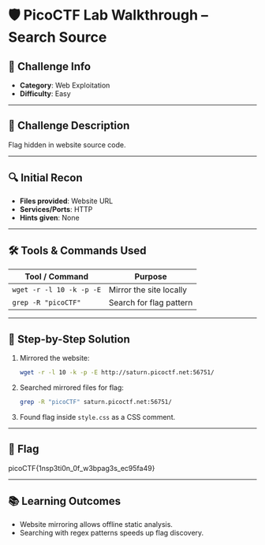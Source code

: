 # 🛡️ PicoCTF Lab Walkthrough – Search Source

## 📌 Challenge Info

* **Category**: Web Exploitation
* **Difficulty**: Easy

---

## 📝 Challenge Description

Flag hidden in website source code.

---

## 🔍 Initial Recon

* **Files provided**: Website URL
* **Services/Ports**: HTTP
* **Hints given**: None

---

## 🛠️ Tools & Commands Used

| Tool / Command           | Purpose                 |
| ------------------------ | ----------------------- |
| `wget -r -l 10 -k -p -E` | Mirror the site locally |
| `grep -R "picoCTF"`      | Search for flag pattern |

---

## 🧠 Step-by-Step Solution

1. Mirrored the website:

   ```bash
   wget -r -l 10 -k -p -E http://saturn.picoctf.net:56751/
   ```
2. Searched mirrored files for flag:

   ```bash
   grep -R "picoCTF" saturn.picoctf.net:56751/
   ```
3. Found flag inside `style.css` as a CSS comment.

---

## 🧾 Flag

picoCTF{1nsp3ti0n\_0f\_w3bpag3s\_ec95fa49}

---

## 📚 Learning Outcomes

* Website mirroring allows offline static analysis.
* Searching with regex patterns speeds up flag discovery.

